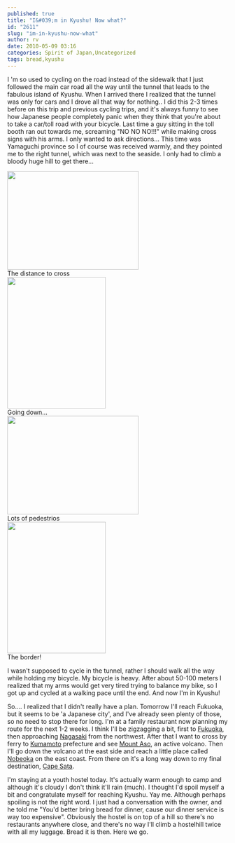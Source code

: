 ```yaml
---
published: true
title: "I&#039;m in Kyushu! Now what?"
id: "2611"
slug: "im-in-kyushu-now-what"
author: rv
date: 2010-05-09 03:16
categories: Spirit of Japan,Uncategorized
tags: bread,kyushu
---
```

I 'm so used to cycling on the road instead of the sidewalk that I just followed the main car road all the way until the tunnel that leads to the fabulous island of Kyushu. When I arrived there I realized that the tunnel was only for cars and I drove all that way for nothing.. I did this 2-3 times before on this trip and previous cycling trips, and it's always funny to see how Japanese people completely panic when they think that you're about to take a car/toll road with your bicycle. Last time a guy sitting in the toll booth ran out towards me, screaming "NO NO NO!!!" while making cross signs with his arms. I only wanted to ask directions... This time was Yamaguchi province so I of course was received warmly, and they pointed me to the right tunnel, which was next to the seaside. I only had to climb a bloody huge hill to get there...

<div class="caption">
<a href="https://s3.amazonaws.com/cfwblog/uploads/2010/05/img_2828.jpg"><img class="size-medium wp-image-2613" title="IMG_2828" src="https://s3.amazonaws.com/cfwblog/uploads/2010/05/img_2828.jpg?w=300" alt="" width="300" height="225" /></a>
<div class="caption-text">The distance to cross</div>
</div>

<div class="caption">
<a href="https://s3.amazonaws.com/cfwblog/uploads/2010/05/img_2820.jpg"><img class="size-medium wp-image-2612" title="IMG_2820" src="https://s3.amazonaws.com/cfwblog/uploads/2010/05/img_2820.jpg?w=225" alt="" width="225" height="300" /></a>
<div class="caption-text">Going down...</div>
</div>

<div class="caption">
<a href="https://s3.amazonaws.com/cfwblog/uploads/2010/05/img_2822.jpg"><img class="size-medium wp-image-2614" title="IMG_2822" src="https://s3.amazonaws.com/cfwblog/uploads/2010/05/img_2822.jpg?w=300" alt="" width="300" height="225" /></a>
<div class="caption-text">Lots of pedestrios</div>
</div>

<div class="caption">
<a href="https://s3.amazonaws.com/cfwblog/uploads/2010/05/img_2825.jpg"><img class="size-medium wp-image-2615" title="IMG_2825" src="https://s3.amazonaws.com/cfwblog/uploads/2010/05/img_2825.jpg?w=225" alt="" width="225" height="300" /></a>
<div class="caption-text">The border!</div>
</div>

I wasn't supposed to cycle in the tunnel, rather I should walk all the way while holding my bicycle. My bicycle is heavy. After about 50-100 meters I realized that my arms would get very tired trying to balance my bike, so I got up and cycled at a walking pace until the end. And now I'm in Kyushu!

So.... I realized that I didn't really have a plan. Tomorrow I'll reach Fukuoka, but it seems to be 'a Japanese city', and I've already seen plenty of those, so no need to stop there for long. I'm at a family restaurant now planning my route for the next 1-2 weeks. I think I'll be zigzagging a bit, first to <a href="http://maps.google.com/?ie=UTF8&amp;ll=33.570005,130.410461&amp;spn=0.304368,0.676346&amp;t=h&amp;z=11" target="_blank">Fukuoka</a>, then approaching <a href="http://maps.google.com/?ie=UTF8&amp;ll=32.8842,129.758835&amp;spn=0.306764,0.676346&amp;t=h&amp;z=11" target="_blank">Nagasaki</a> from the northwest. After that I want to cross by ferry to <a href="http://maps.google.com/?ie=UTF8&amp;ll=32.793624,130.503845&amp;spn=0.153539,0.338173&amp;t=h&amp;z=12" target="_blank">Kumamoto</a> prefecture and see <a href="http://maps.google.com/?ie=UTF8&amp;ll=32.894291,131.069984&amp;spn=0.153364,0.338173&amp;t=h&amp;z=12" target="_blank">Mount Aso</a>, an active volcano. Then I'll go down the volcano at the east side and reach a little place called <a href="http://maps.google.com/?ie=UTF8&amp;ll=32.567648,131.703072&amp;spn=0.153928,0.338173&amp;t=h&amp;z=12" target="_blank">Nobeoka</a> on the east coast. From there on it's a long way down to my final destination, <a href="http://maps.google.com/?ie=UTF8&amp;ll=31.02234,130.704346&amp;spn=0.313046,0.676346&amp;t=h&amp;z=11" target="_blank">Cape Sata</a>.

I'm staying at a youth hostel today. It's actually warm enough to camp and although it's cloudy I don't think it'll rain (much). I thought I'd spoil myself a bit and congratulate myself for reaching Kyushu. Yay me. Although perhaps spoiling is not the right word. I just had a conversation with the owner, and he told me "You'd better bring bread for dinner, cause our dinner service is way too expensive". Obviously the hostel is on top of a hill so there's no restaurants anywhere close, and there's no way I'll climb a hostelhill twice with all my luggage. Bread it is then. Here we go.